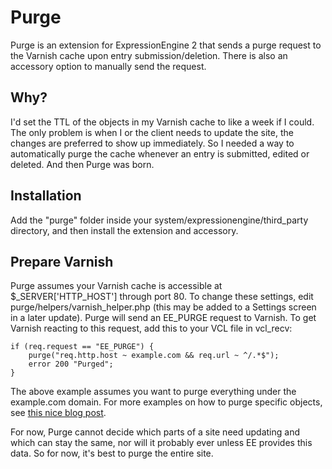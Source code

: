 Purge
============================

Purge is an extension for ExpressionEngine 2 that sends a purge request to the Varnish cache upon entry submission/deletion. There is also an accessory option to manually send the request.

Why?
------------
I'd set the TTL of the objects in my Varnish cache to like a week if I could. The only problem is when I or the client needs to update the site, the changes are preferred to show up immediately. So I needed a way to automatically purge the cache whenever an entry is submitted, edited or deleted. And then Purge was born.

Installation
------------
Add the "purge" folder inside your system/expressionengine/third_party directory, and then install the extension and accessory.

Prepare Varnish
------------
Purge assumes your Varnish cache is accessible at $\_SERVER['HTTP\_HOST'] through port 80. To change these settings, edit purge/helpers/varnish\_helper.php (this may be added to a Settings screen in a later update). Purge will send an EE\_PURGE request to Varnish. To get Varnish reacting to this request, add this to your VCL file in vcl_recv:

	if (req.request == "EE_PURGE") {
		purge("req.http.host ~ example.com && req.url ~ ^/.*$");
		error 200 "Purged";
	}

The above example assumes you want to purge everything under the example.com domain. For more examples on how to purge specific objects, see [this nice blog post](http://kristianlyng.wordpress.com/2010/02/02/varnish-purges/).

For now, Purge cannot decide which parts of a site need updating and which can stay the same, nor will it probably ever unless EE provides this data. So for now, it's best to purge the entire site.